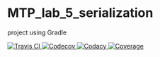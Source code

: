 # MTP_lab_5_serialization
project using Gradle

<a href="https://travis-ci.org/anntsit/MTP_lab_5_serialization"> 
    <img src="https://travis-ci.org/anntsit/MTP_lab_5_serialization.svg?branch=master" title="Travis CI">
</a>

<a href="https://codecov.io/gh/anntsit/MTP_lab_5_serialization">
  <img src="https://codecov.io/gh/anntsit/MTP_lab_5_serialization/branch/master/graph/badge.svg" title="Codecov" />
</a>

<a href="https://www.codacy.com/app/anntsit/MTP_lab_5_serialization?utm_source=github.com&utm_medium=referral&utm_content=anntsit/MTP_lab_5_serialization&utm_campaign=Badge_Grade">
    <img src="https://api.codacy.com/project/badge/Grade/7dfdeaa06df74941a0737265106541c3" title="Codacy">
</a>

<a href="https://www.codacy.com/app/anntsit/MTP_lab_5_serialization?utm_source=github.com&utm_medium=referral&utm_content=anntsit/MTP_lab_5_serialization&utm_campaign=Badge_Coverage">
    <img src="https://api.codacy.com/project/badge/Coverage/7dfdeaa06df74941a0737265106541c3" title="Coverage">
</a>